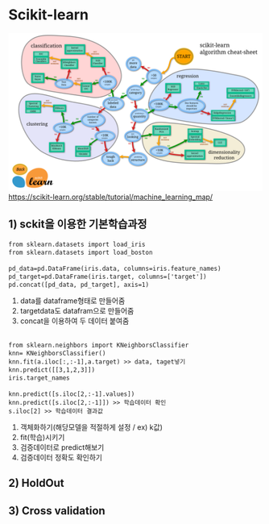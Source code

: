 # Scikit-learn

![](img/skl_map.png)
https://scikit-learn.org/stable/tutorial/machine_learning_map/

## 1) sckit을 이용한 기본학습과정

<pre><code>from sklearn.datasets import load_iris
from sklearn.datasets import load_boston

pd_data=pd.DataFrame(iris.data, columns=iris.feature_names)
pd_target=pd.DataFrame(iris.target, columns=['target'])
pd.concat([pd_data, pd_target], axis=1)
</pre></code>
1. data를 dataframe형태로 만들어줌<br>
2. targetdata도 datafram으로 만들어줌<br>
3. concat을 이용하여 두 데이터 붙여줌<br>

<pre><code>
from sklearn.neighbors import KNeighborsClassifier
knn= KNeighborsClassifier()
knn.fit(a.iloc[:,:-1],a.target) >> data, taget넣기 
knn.predict([[3,1,2,3]])
iris.target_names

knn.predict([s.iloc[2,:-1].values])
knn.predict([s.iloc[2,:-1]]) >> 학습데이터 확인
s.iloc[2] >> 학습데이터 결과값 
</code></pre>

1. 객체화하기(해당모델을 적절하게 설정 / ex) k값)<br>
2. fit(학습)시키기<br>
3. 검증데이터로 predict해보기<br>
4. 검증데이터 정확도 확인하기<br>

## 2) HoldOut

## 3) Cross validation